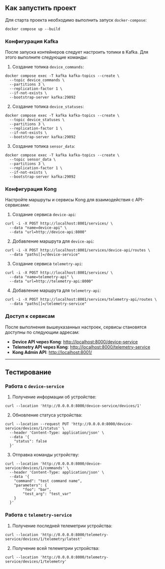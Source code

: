 ## Как запустить проект
Для старта проекта необходимо выполнить запуск `docker-compose`:
```shell
docker compose up --build
```

### Конфигурация Kafka
После запуска контейнеров следует настроить топики в Kafka. Для этого выполните следующие команды:

1. Создание топика `device_commands`:
```shell
docker compose exec -T kafka kafka-topics --create \
  --topic device_commands \
  --partitions 3 \
  --replication-factor 1 \
  --if-not-exists \
  --bootstrap-server kafka:29092
```

2. Создание топика `device_statuses`:
```shell
docker compose exec -T kafka kafka-topics --create \
  --topic device_statuses \
  --partitions 3 \
  --replication-factor 1 \
  --if-not-exists \
  --bootstrap-server kafka:29092
```

3. Создание топика `sensor_data`:
```shell
docker compose exec -T kafka kafka-topics --create \
  --topic sensor_data \
  --partitions 3 \
  --replication-factor 1 \
  --if-not-exists \
  --bootstrap-server kafka:29092
```

### Конфигурация Kong
Настройте маршруты и сервисы Kong для взаимодействия с API-сервисами:

1. Создание сервиса `device-api`:
```shell
curl -i -X POST http://localhost:8001/services/ \
  --data "name=device-api" \
  --data "url=http://device-api:8000"
```

2. Добавление маршрута для `device-api`:
```shell
curl -i -X POST http://localhost:8001/services/device-api/routes \
  --data "paths[]=/device-service"
```

3. Создание сервиса `telemetry-api`:
```shell
curl -i -X POST http://localhost:8001/services/ \
  --data "name=telemetry-api" \
  --data "url=http://telemetry-api:8000"
```

4. Добавление маршрута для `telemetry-api`:
```shell
curl -i -X POST http://localhost:8001/services/telemetry-api/routes \
  --data "paths[]=/telemetry-service"
```

### Доступ к сервисам
После выполнения вышеуказанных настроек, сервисы становятся доступны по следующим адресам:
- **Device API через Kong**: [http://localhost:8000/device-service](http://localhost:8000/device-service)
- **Telemetry API через Kong**: [http://localhost:8000/telemetry-service](http://localhost:8000/telemetry-service)
- **Kong Admin API**: [http://localhost:8001/](http://localhost:8001/)

---

## Тестирование
### Работа с `device-service`

1. Получение информации об устройстве:
```shell
curl --location 'http://0.0.0.0:8000/device-service/devices/1'
```

2. Обновление статуса устройства:
```shell
curl --location --request PUT 'http://0.0.0.0:8000/device-service/devices/1/status' \
  --header 'Content-Type: application/json' \
  --data '{
    "status": false
  }'
```

3. Отправка команды устройству:
```shell
curl --location 'http://0.0.0.0:8000/device-service/devices/1/commands' \
  --header 'Content-Type: application/json' \
  --data '{
    "command": "test command name",
    "parameters": {
        "foo": "bar",
        "test_arg": "test_var"
    }
  }'
```

### Работа с `telemetry-service`

1. Получение последней телеметрии устройства:
```shell
curl --location 'http://0.0.0.0:8000/telemetry-service/devices/1/telemetry/latest'
```

2. Получение всей телеметрии устройства:
```shell
curl --location 'http://0.0.0.0:8000/telemetry-service/devices/1/telemetry'
```